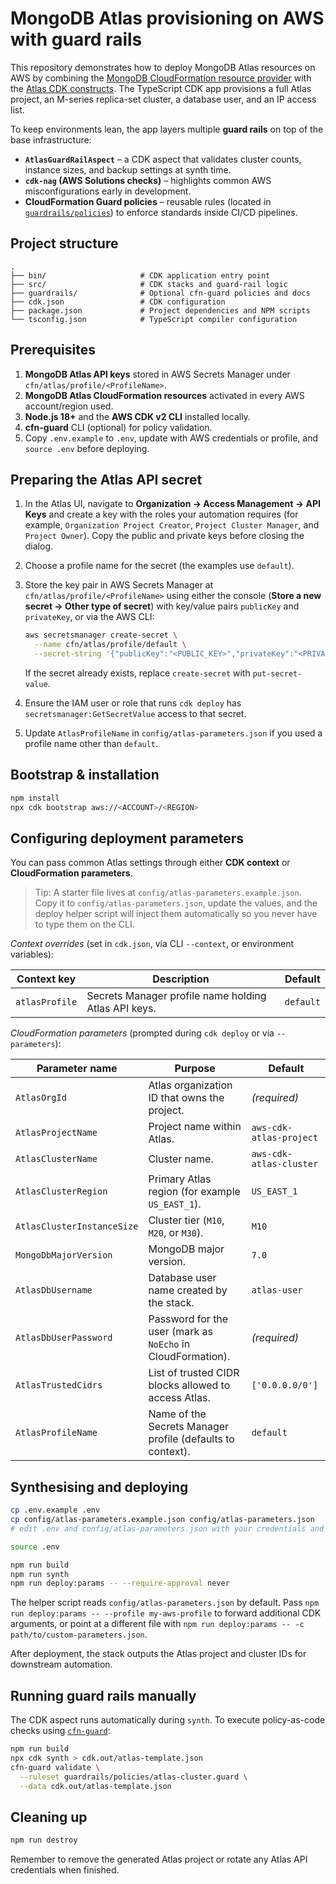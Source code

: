# MongoDB Atlas provisioning on AWS with guard rails

This repository demonstrates how to deploy MongoDB Atlas resources on AWS by combining the
[MongoDB CloudFormation resource provider](https://github.com/mongodb/mongodbatlas-cloudformation-resources)
with the [Atlas CDK constructs](https://constructs.dev/packages/awscdk-resources-mongodbatlas/v/3.13.0?lang=typescript).
The TypeScript CDK app provisions a full Atlas project, an M-series replica-set cluster, a database user, and an IP access list.

To keep environments lean, the app layers multiple **guard rails** on top of the base infrastructure:

* **`AtlasGuardRailAspect`** – a CDK aspect that validates cluster counts, instance sizes, and backup settings at synth time.
* **`cdk-nag` (AWS Solutions checks)** – highlights common AWS misconfigurations early in development.
* **CloudFormation Guard policies** – reusable rules (located in [`guardrails/policies`](guardrails/policies)) to enforce standards inside CI/CD pipelines.

## Project structure

```
.
├── bin/                     # CDK application entry point
├── src/                     # CDK stacks and guard-rail logic
├── guardrails/              # Optional cfn-guard policies and docs
├── cdk.json                 # CDK configuration
├── package.json             # Project dependencies and NPM scripts
└── tsconfig.json            # TypeScript compiler configuration
```

## Prerequisites

1. **MongoDB Atlas API keys** stored in AWS Secrets Manager under `cfn/atlas/profile/<ProfileName>`.
2. **MongoDB Atlas CloudFormation resources** activated in every AWS account/region used.
3. **Node.js 18+** and the **AWS CDK v2 CLI** installed locally.
4. **cfn-guard** CLI (optional) for policy validation.
5. Copy `.env.example` to `.env`, update with AWS credentials or profile, and `source .env` before deploying.

## Preparing the Atlas API secret

1. In the Atlas UI, navigate to **Organization → Access Management → API Keys** and create a key with the roles your automation requires (for example, `Organization Project Creator`, `Project Cluster Manager`, and `Project Owner`). Copy the public and private keys before closing the dialog.
2. Choose a profile name for the secret (the examples use `default`).
3. Store the key pair in AWS Secrets Manager at `cfn/atlas/profile/<ProfileName>` using either the console (**Store a new secret → Other type of secret**) with key/value pairs `publicKey` and `privateKey`, or via the AWS CLI:

   ```bash
   aws secretsmanager create-secret \
     --name cfn/atlas/profile/default \
     --secret-string '{"publicKey":"<PUBLIC_KEY>","privateKey":"<PRIVATE_KEY>"}'
   ```

   If the secret already exists, replace `create-secret` with `put-secret-value`.
4. Ensure the IAM user or role that runs `cdk deploy` has `secretsmanager:GetSecretValue` access to that secret.
5. Update `AtlasProfileName` in `config/atlas-parameters.json` if you used a profile name other than `default`.

## Bootstrap & installation

```bash
npm install
npx cdk bootstrap aws://<ACCOUNT>/<REGION>
```

## Configuring deployment parameters

You can pass common Atlas settings through either **CDK context** or **CloudFormation parameters**.

> Tip: A starter file lives at `config/atlas-parameters.example.json`. Copy it to
> `config/atlas-parameters.json`, update the values, and the deploy helper script
> will inject them automatically so you never have to type them on the CLI.

*Context overrides* (set in `cdk.json`, via CLI `--context`, or environment variables):

| Context key       | Description                                             | Default |
| ----------------- | ------------------------------------------------------- | ------- |
| `atlasProfile`    | Secrets Manager profile name holding Atlas API keys.    | `default` |

*CloudFormation parameters* (prompted during `cdk deploy` or via `--parameters`):

| Parameter name            | Purpose                                               | Default |
| ------------------------- | ----------------------------------------------------- | ------- |
| `AtlasOrgId`              | Atlas organization ID that owns the project.          | _(required)_ |
| `AtlasProjectName`        | Project name within Atlas.                            | `aws-cdk-atlas-project` |
| `AtlasClusterName`        | Cluster name.                                         | `aws-cdk-atlas-cluster` |
| `AtlasClusterRegion`      | Primary Atlas region (for example `US_EAST_1`).       | `US_EAST_1` |
| `AtlasClusterInstanceSize`| Cluster tier (`M10`, `M20`, or `M30`).                | `M10` |
| `MongoDbMajorVersion`     | MongoDB major version.                                | `7.0` |
| `AtlasDbUsername`         | Database user name created by the stack.              | `atlas-user` |
| `AtlasDbUserPassword`     | Password for the user (mark as `NoEcho` in CloudFormation). | _(required)_ |
| `AtlasTrustedCidrs`       | List of trusted CIDR blocks allowed to access Atlas. | `['0.0.0.0/0']` |
| `AtlasProfileName`        | Name of the Secrets Manager profile (defaults to context). | `default` |

## Synthesising and deploying

```bash
cp .env.example .env
cp config/atlas-parameters.example.json config/atlas-parameters.json
# edit .env and config/atlas-parameters.json with your credentials and settings

source .env

npm run build
npm run synth
npm run deploy:params -- --require-approval never
```

The helper script reads `config/atlas-parameters.json` by default. Pass
`npm run deploy:params -- --profile my-aws-profile` to forward additional CDK
arguments, or point at a different file with
`npm run deploy:params -- -c path/to/custom-parameters.json`.

After deployment, the stack outputs the Atlas project and cluster IDs for downstream automation.

## Running guard rails manually

The CDK aspect runs automatically during `synth`. To execute policy-as-code checks using
[`cfn-guard`](https://github.com/aws-cloudformation/cloudformation-guard):

```bash
npm run build
npx cdk synth > cdk.out/atlas-template.json
cfn-guard validate \
  --ruleset guardrails/policies/atlas-cluster.guard \
  --data cdk.out/atlas-template.json
```

## Cleaning up

```bash
npm run destroy
```

Remember to remove the generated Atlas project or rotate any Atlas API credentials when finished.
